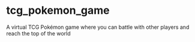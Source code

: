# tcg_pokemon_game
A virtual TCG Pokémon game where you can battle with other players and reach the top of the world

